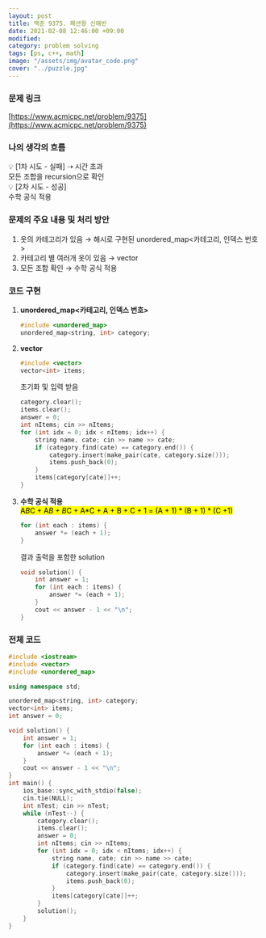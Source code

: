 ```yaml
---
layout: post
title: 백준 9375. 패션왕 신해빈
date: 2021-02-08 12:46:00 +09:00
modified: 
category: problem solving
tags: [ps, c++, math]
image: "/assets/img/avatar_code.png"
cover: "../puzzle.jpg"
---
```


### 문제 링크
[https://www.acmicpc.net/problem/9375](https://www.acmicpc.net/problem/9375)

### 나의 생각의 흐름
💡 [1차 시도 - 실패] ⇢ 시간 초과<br>
    모든 조합을 recursion으로 확인<br>
💡 [2차 시도 - 성공]<br> 
    수학 공식 적용<br>


### 문제의 주요 내용 및 처리 방안
1. 옷의 카테고리가 있음 → 해시로 구현된 unordered_map<카테고리, 인덱스 번호>
1. 카테고리 별 여러개 옷이 있음 → vector<int> 
1. 모든 조합 확인 → 수학 공식 적용

### 코드 구현 
1. **unordered_map<카테고리, 인덱스 번호>**<br>
    ```c++
    #include <unordered_map>
    unordered_map<string, int> category;
    ```
1. **vector**<br>
    ```c++
    #include <vector>
    vector<int> items;
    ```
    초기화 및 입력 받음<br>
    ```c++
    category.clear();
    items.clear();
    answer = 0;
    int nItems; cin >> nItems;
    for (int idx = 0; idx < nItems; idx++) {
        string name, cate; cin >> name >> cate;
        if (category.find(cate) == category.end()) {
            category.insert(make_pair(cate, category.size()));
            items.push_back(0);
        }
        items[category[cate]]++;
    }
    ```

1. **수학 공식 적용**<br>
    <mark>A*B*C +  A*B + B*C + A*C +  A + B + C  + 1 = (A + 1) * (B + 1)  * (C +1)</mark><br>
    ```c++
    for (int each : items) {
        answer *= (each + 1);
    }
    ```
    결과 출력을 포함한 solution 
    ```c++
    void solution() {
        int answer = 1;
        for (int each : items) {
            answer *= (each + 1);
        }
        cout << answer - 1 << "\n";
    }
    ```

### 전체 코드
```c++
#include <iostream>
#include <vector>
#include <unordered_map>

using namespace std;

unordered_map<string, int> category;
vector<int> items;
int answer = 0;

void solution() {
    int answer = 1;
    for (int each : items) {
        answer *= (each + 1);
    }
    cout << answer - 1 << "\n";
}
int main() {
    ios_base::sync_with_stdio(false);
	cin.tie(NULL);
    int nTest; cin >> nTest;
    while (nTest--) {
        category.clear();
        items.clear();
        answer = 0;
        int nItems; cin >> nItems;
        for (int idx = 0; idx < nItems; idx++) {
            string name, cate; cin >> name >> cate;
            if (category.find(cate) == category.end()) {
                category.insert(make_pair(cate, category.size()));
                items.push_back(0);
            }
            items[category[cate]]++;
        }
        solution();
    }
}
```




